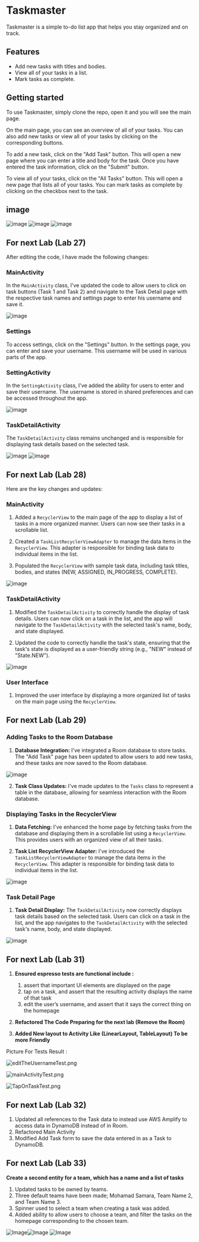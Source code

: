 # Taskmaster

Taskmaster is a simple to-do list app that helps you stay organized and on track.

## Features

* Add new tasks with titles and bodies.
* View all of your tasks in a list.
* Mark tasks as complete.

## Getting started

To use Taskmaster, simply clone the repo, open it and you will see the main page.

On the main page, you can see an overview of all of your tasks. You can also add new tasks or view all of your tasks by clicking on the corresponding buttons.

To add a new task, click on the "Add Task" button. This will open a new page where you can enter a title and body for the task. Once you have entered the task information, click on the "Submit" button.

To view all of your tasks, click on the "All Tasks" button. This will open a new page that lists all of your tasks. You can mark tasks as complete by clicking on the checkbox next to the task.

## image

![image](screenshots/homeScreen.png)
![image](screenshots/addTaskScreen.png)
![image](screenshots/allTasksScreen.png)

## For next Lab (Lab 27)

After editing the code, I have made the following changes:

### MainActivity

In the `MainActivity` class, I've updated the code to allow users to click on task buttons (Task 1 and Task 2) and navigate to the Task Detail page with the respective task names and settings page to enter his username and save it.

![image](screenshots/NewHomeScreen.png)

### Settings

To access settings, click on the "Settings" button. In the settings page, you can enter and save your username. This username will be used in various parts of the app.

### SettingActivity

In the `SettingActivity` class, I've added the ability for users to enter and save their username. The username is stored in shared preferences and can be accessed throughout the app.

![image](screenshots/settingPage.png)


### TaskDetailActivity

The `TaskDetailActivity` class remains unchanged and is responsible for displaying task details based on the selected task.

![image](screenshots/TaskDetailsPage.png)
![image](screenshots/TaskDetails2Page.png)


## For next Lab (Lab 28)


Here are the key changes and updates:

### MainActivity

1. Added a `RecyclerView` to the main page of the app to display a list of tasks in a more organized manner. Users can now see their tasks in a scrollable list.

2. Created a `TaskListRecyclerViewAdapter` to manage the data items in the `RecyclerView`. This adapter is responsible for binding task data to individual items in the list.

3. Populated the `RecyclerView` with sample task data, including task titles, bodies, and states (NEW, ASSIGNED, IN_PROGRESS, COMPLETE).

![image](screenshots/homeScreenForLab28.png)

### TaskDetailActivity

1. Modified the `TaskDetailActivity` to correctly handle the display of task details. Users can now click on a task in the list, and the app will navigate to the `TaskDetailActivity` with the selected task's name, body, and state displayed.

2. Updated the code to correctly handle the task's state, ensuring that the task's state is displayed as a user-friendly string (e.g., "NEW" instead of "State.NEW").

![image](screenshots/taskDetailsFroLab28.png)

### User Interface

1. Improved the user interface by displaying a more organized list of tasks on the main page using the `RecyclerView`.

## For next Lab (Lab 29)

### Adding Tasks to the Room Database

1. **Database Integration:** I've integrated a Room database to store tasks. The "Add Task" page has been updated to allow users to add new tasks, and these tasks are now saved to the Room database.

![image](screenshots/addTasklab29.png)

2. **Task Class Updates:** I've made updates to the `Tasks` class to represent a table in the database, allowing for seamless interaction with the Room database.

### Displaying Tasks in the RecyclerView

1. **Data Fetching:** I've enhanced the home page by fetching tasks from the database and displaying them in a scrollable list using a `RecyclerView`. This provides users with an organized view of all their tasks.

2. **Task List RecyclerView Adapter:** I've introduced the `TaskListRecyclerViewAdapter` to manage the data items in the `RecyclerView`. This adapter is responsible for binding task data to individual items in the list.

![image](screenshots/homeScreenForLab29.png)

### Task Detail Page

1. **Task Detail Display:** The `TaskDetailActivity` now correctly displays task details based on the selected task. Users can click on a task in the list, and the app navigates to the `TaskDetailActivity` with the selected task's name, body, and state displayed.

![image](screenshots/taskDetailsFroLab29.png)

## For next Lab (Lab 31)

1. **Ensured espresso tests are functional include :**
   1. assert that important UI elements are displayed on the page
   2. tap on a task, and assert that the resulting activity displays the name of that task
   3. edit the user’s username, and assert that it says the correct thing on the homepage

2. **Refactored The Code Preparing for the next lab (Remove the Room)**

3. **Added New layout to Activity Like (LinearLayout, TableLayout) To be more Friendly**

Picture For Tests Result : 

![editTheUsernameTest.png](screenshots/editTheUsernameTest.png)

![mainActivityTest.png](screenshots/mainActivityTest.png)

![TapOnTaskTest.png](screenshots/TapOnTaskTest.png)

## For next Lab (Lab 32)

1. Updated all references to the Task data to instead use AWS Amplify to access data in DynamoDB instead of in Room.
2. Refactored Main Activity
3. Modified Add Task form to save the data entered in as a Task to DynamoDB.

## For next Lab (Lab 33)

**Create a second entity for a team, which has a name and a list of tasks**

1. Updated tasks to be owned by teams.
2. Three default teams have been made; Mohamad Samara, Team Name 2, and Team Name 3.
3. Spinner used to select a team when creating a task was added.
4. Added ability to allow users to choose a team, and filter the tasks on the homepage corresponding to the chosen team.

![Image](screenshots/lab33-1.png)![Image](screenshots/lab33-2.png)
![Image](screenshots/lab33-3.png)
